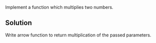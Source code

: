 Implement a function which multiplies two numbers.

## Solution
Write arrow function to return multiplication of the passed parameters.